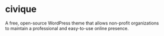 civique
=======

A free, open-source WordPress theme that allows non-profit organizations to maintain a professional and easy-to-use online presence.
